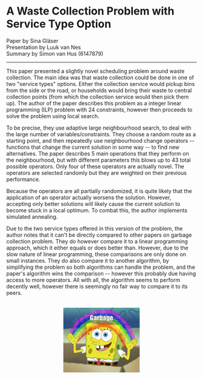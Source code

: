 # A Waste Collection Problem with Service Type Option
Paper by Sina Gläser  
Presentation by Luuk van Nes  
Summary by Simon van Hus (6147879)

---

This paper presented a slightly novel scheduling problem around waste collection.
The main idea was that waste collection could be done in one of two "service types" options.
Either the collection service would pickup bins from the side or the road, or households would bring their waste to central collection points (from which the collection service would then pick them up).
The author of the paper describes this problem as a integer linear programming (ILP) problem with 24 constraints, however then proceeds to solve the problem using local search.

To be precise, they use adaptive large neighbourhood search, to deal with the large number of variables/constraints.
They choose a random route as a starting point, and then repeatedly use neighbourhood change operators -- functions that change the current solution in some way -- to find new alternatives.
The paper describes 5 main operations that they perform on the neighbourhood, but with different parameters this blows up to 43 total possible operators.
Only four of these operators are actually novel.
The operators are selected randomly but they are weighted on their previous performance.

Because the operators are all partially randomized, it is quite likely that the application of an operator actually worsens the solution.
However, accepting only better solutions will likely cause the current solution to become stuck in a local optimum.
To combat this, the author implements simulated annealing.

Due to the two service types offered in this version of the problem, the author notes that it can't be directly compared to other papers on garbage collection problem.
They do however compare it to a linear programming approach, which it either equals or does better than.
However, due to the slow nature of linear programming, these comparisons are only done on small instances.
They do also compare it to another algorithm, by simplifying the problem so both algorithms can handle the problem, and the paper's algorithm wins the comparison -- however this probably due having access to more operators.
All with all, the algorithm seems to perform decently well, however there is seemingly no fair way to compare it to its peers.

<br />
<img
    src="./memes/garbage.png"
    style="width: 40%; margin-left: 30%;"
    title="Spongebob imagination meme, with the word garbage as the top text."
    alt="Spongebob imagination meme, with the word garbage as the top text." />